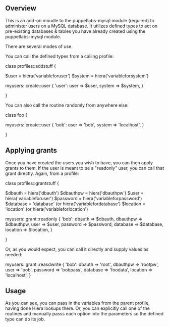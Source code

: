 ## Overview

This is an add-on moudle to the puppetlabs-mysql module (required) to administer users on a MySQL database. It utilizes defined types to act on pre-existing databases & tables you have already created using the puppetlabs-mysql module.

There are several modes of use.

You can call the defined types from a calling profile:

class profiles::addstuff {

$user   = hiera('variableforuser')
$system = hiera('variableforsystem')

  myusers::create::user { 'user':
    user => $user,
    system => $system,
  }

}

You can also call the routine randomly from anywhere else:


class foo {

  myusers::create::user { 'bob':
    user   => 'bob',
    system => 'localhost',
  }

}

## Applying grants

Once you have created the users you wish to have, you can then apply grants to them. If the user is meant to be a "readonly" user, you can call that grant directly.  Again, from a profile:

class profiles::grantstuff {

$dbauth   = hiera('dbauth')
$dbauthpw = hiera('dbauthpw')
$user     = hiera('variableforuser')
$password = hiera('variableforpassword')
$database = 'database' (or hiera('variablefordatabase')
$location = 'location' (or hiera('variableforlocation')

  myusers::grant::readonly { 'bob':
    dbauth   => $dbauth,
    dbauthpw => $dbauthpw,
    user     => $user,
    password => $password,
    database => $database,
    location => $location,
  }

}

Or, as you would expect, you can call it directly and supply values as needed:

  myusers::grant::reasdwrite { 'bob':
    dbauth   => 'root',
    dbauthpw => 'rootpw',
    user     => 'bob',
    password => 'bobpass',
    database => 'foodata',
    location => 'localhost',
  }

## Usage

As you can see, you can pass in the variables from the parent profile, having done Hiera lookups there.  Or, you can explicitly call one of the routines and manually passs each option into the parameters so the defined type can do its job.
